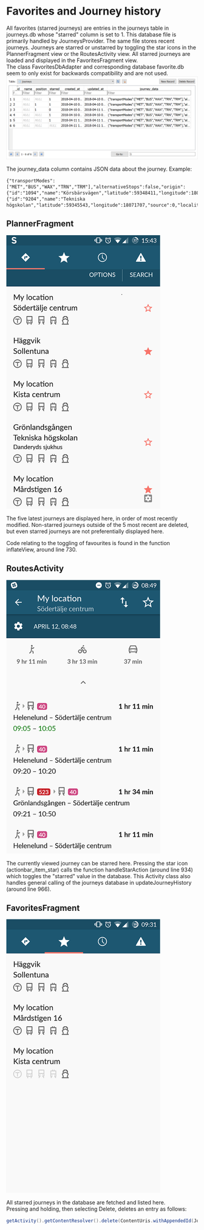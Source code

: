 # Favorites and Journey history
All favorites (starred journeys) are entries in the journeys table in journeys.db whose "starred" column is set to 1. This database file is primarily handled by JourneysProvider. The same file stores recent journeys.
Journeys are starred or unstarred by toggling the star icons in the PlannerFragment view or the RoutesActivity view.
All starred journeys are loaded and displayed in the FavoritesFragment view.  
The class FavoritesDbAdapter and corresponding database favorite.db seem to only exist for backwards compatibility and are not used.
![alt text](./Journeys.png)


The journey_data column contains JSON data about the journey. Example:  
```
{"transportModes":["MET","BUS","WAX","TRN","TRM"],"alternativeStops":false,"origin":{"id":"1094","name":"Körsbärsvägen","latitude":59348411,"longitude":18064758,"source":0,"locality":"Stockholm"},"destination":{"id":"9204","name":"Tekniska högskolan","latitude":59345543,"longitude":18071707,"source":0,"locality":"Stockholm"}}
```

## PlannerFragment
![alt text](./plannerfragment.png)

  
The five latest journeys are displayed here, in order of most recently modified. Non-starred journeys outside of the 5 most recent are deleted, but even starred journeys are not preferentially displayed here.  

Code relating to the toggling of favourites is found in the function inflateView, around line 730. 


## RoutesActivity
![alt text](./routesactivity.png)


The currently viewed journey can be starred here. Pressing the star icon (actionbar_item_star) calls the function handleStarAction (around line 934) which toggles the "starred" value in the database. This Activity class also handles general calling of the journeys database in updateJourneyHistory (around line 966).


## FavoritesFragment
![alt text](./favoritesfragment.png)


All starred journeys in the database are fetched and listed here.\
Pressing and holding, then selecting Delete, deletes an entry as follows:
```java
getActivity().getContentResolver().delete(ContentUris.withAppendedId(Journeys.CONTENT_URI, menuInfo.id),null, null);
```
